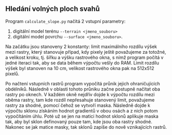 ## Hledání volných ploch svahů
Program `calculate_slope.py` načítá 2 vstupní parametry: 
1) digitální model terénu `--terrain <jmeno_souboru>`
2) digitální model povrchu `--surface <jmeno_souboru>`.

Na začátku jsou stanoveny 2 konstanty: limit maximálního rozdílu výšek mezi rastry, který stanovuje případ, kdy pixely ještě považujeme za totožné,
a velikost kroku, tj. šířku a výšku rastrového okna, s nímž program počítá v jedné iteraci tak, aby se data během výpočtu vešly do RAM.
Limit rozdílu výšek byl stanoven na 10 cm, velikost rastrového okna pak na 512x512 pixelů. 

Po načtení vstupních rastrů program vypočítá průnik jejich ohraničujících obdélníků. 
Následně v oblasti tohoto průniku začne postupně načítat oba rastry po oknech. V každém okně nejdřív dojde k výpočtu rozdílu mezi oběma rastry, 
tam kde rozdíl nepřesahuje stanovený limit, považujeme rastry za shodné, pomocí čehož se vytvoří maska. Následně dojde k výpočtu sklonu získáním hodnot gradientů v obou osách 
a z nich potom vypočítáním úhlu. Poté už se jen na matici hodnot sklonů aplikuje maska tak, aby byl sklon definovaný pouze tam, kde jsou oba rastry shodné. 
Nakonec se jak matice masky, tak sklonů zapíše do nově vznikajících rastrů.
